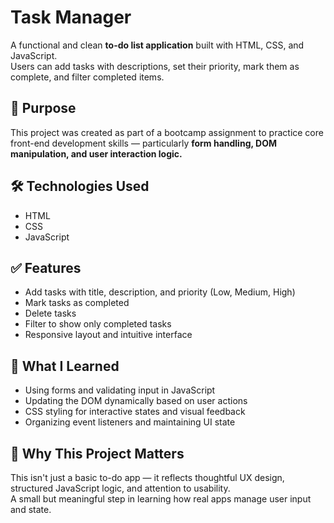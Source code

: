 # Task Manager

A functional and clean **to-do list application** built with HTML, CSS, and JavaScript.  
Users can add tasks with descriptions, set their priority, mark them as complete, and filter completed items.

## 🎯 Purpose

This project was created as part of a bootcamp assignment to practice core front-end development skills — particularly **form handling, DOM manipulation, and user interaction logic.**

## 🛠️ Technologies Used

- HTML  
- CSS  
- JavaScript

## ✅ Features

- Add tasks with title, description, and priority (Low, Medium, High)  
- Mark tasks as completed  
- Delete tasks  
- Filter to show only completed tasks  
- Responsive layout and intuitive interface

## 🧠 What I Learned

- Using forms and validating input in JavaScript  
- Updating the DOM dynamically based on user actions  
- CSS styling for interactive states and visual feedback  
- Organizing event listeners and maintaining UI state

## 👀 Why This Project Matters

This isn't just a basic to-do app — it reflects thoughtful UX design, structured JavaScript logic, and attention to usability.  
A small but meaningful step in learning how real apps manage user input and state.

